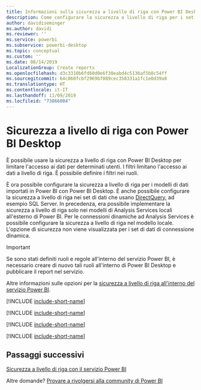 ```yaml
---
title: Informazioni sulla sicurezza a livello di riga con Power BI Desktop
description: Come configurare la sicurezza a livello di riga per i set di dati importati e DirectQuery con Power BI Desktop.
author: davidiseminger
ms.author: davidi
ms.reviewer: ''
ms.service: powerbi
ms.subservice: powerbi-desktop
ms.topic: conceptual
ms.custom: ''
ms.date: 08/14/2019
LocalizationGroup: Create reports
ms.openlocfilehash: d3c3310b6fd60d0e6f30eabd4c5136af5b8c54ff
ms.sourcegitcommit: 64c860fcbf2969bf089cec358331a1fc1e0d39a8
ms.translationtype: HT
ms.contentlocale: it-IT
ms.lasthandoff: 11/09/2019
ms.locfileid: "73866004"
---
```

# <a name="row-level-security-rls-with-power-bi-desktop"></a>Sicurezza a livello di riga con Power BI Desktop

È possibile usare la sicurezza a livello di riga con Power BI Desktop per limitare l'accesso ai dati per determinati utenti. I filtri limitano l'accesso ai dati a livello di riga. È possibile definire i filtri nei ruoli.

È ora possibile configurare la sicurezza a livello di riga per i modelli di dati importati in Power BI con Power BI Desktop. È anche possibile configurare la sicurezza a livello di riga nei set di dati che usano [DirectQuery](desktop-use-directquery.md), ad esempio SQL Server. In precedenza, era possibile implementare la sicurezza a livello di riga solo nei modelli di Analysis Services locali all'esterno di Power BI. Per le connessioni dinamiche ad Analysis Services è possibile configurare la sicurezza a livello di riga nel modello locale. L'opzione di sicurezza non viene visualizzata per i set di dati di connessione dinamica.

> [!IMPORTANT]
> Se sono stati definiti ruoli e regole all'interno del servizio Power BI, è necessario creare di nuovo tali ruoli all'interno di Power BI Desktop e pubblicare il report nel servizio.

Altre informazioni sulle opzioni per la [sicurezza a livello di riga all'interno del servizio Power BI](service-admin-rls.md).

[!INCLUDE [include-short-name](./includes/rls-desktop-define-roles.md)]

[!INCLUDE [include-short-name](./includes/rls-desktop-view-as-roles.md)]

[!INCLUDE [include-short-name](./includes/rls-limitations.md)]

[!INCLUDE [include-short-name](./includes/rls-faq.md)]

## <a name="next-steps"></a>Passaggi successivi

[Sicurezza a livello di riga con il servizio Power BI](service-admin-rls.md)  

Altre domande? [Provare a rivolgersi alla community di Power BI](https://community.powerbi.com/)